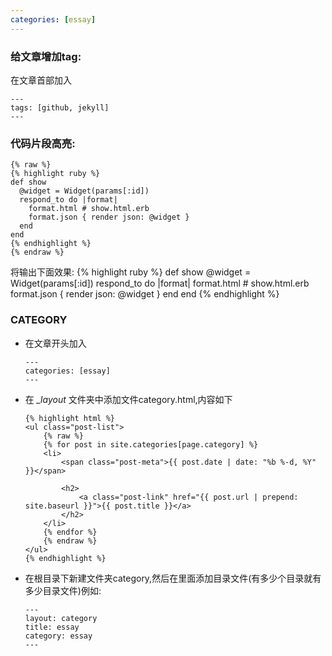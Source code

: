 ```yaml
---
categories: [essay]
---
```

### 给文章增加tag:
在文章首部加入
```
---
tags: [github, jekyll]
---
```
### 代码片段高亮:
```
{% raw %}
{% highlight ruby %}
def show
  @widget = Widget(params[:id])
  respond_to do |format|
    format.html # show.html.erb
    format.json { render json: @widget }
  end
end
{% endhighlight %}
{% endraw %}

```
将输出下面效果:
{% highlight ruby %}
def show
  @widget = Widget(params[:id])
  respond_to do |format|
    format.html # show.html.erb
    format.json { render json: @widget }
  end
end
{% endhighlight %}

### CATEGORY
* 在文章开头加入
    ```
    ---
    categories: [essay]
    ---
    ```
* 在 <i>_layout</i> 文件夹中添加文件category.html,内容如下
    ```
    {% highlight html %}
    <ul class="post-list">
        {% raw %}
        {% for post in site.categories[page.category] %}
        <li>
            <span class="post-meta">{{ post.date | date: "%b %-d, %Y" }}</span>

            <h2>
                <a class="post-link" href="{{ post.url | prepend: site.baseurl }}">{{ post.title }}</a>
            </h2>
        </li>
        {% endfor %}
        {% endraw %}
    </ul>
    {% endhighlight %}
    ```
* 在根目录下新建文件夹category,然后在里面添加目录文件(有多少个目录就有多少目录文件)例如:
    ```
    ---
    layout: category
    title: essay
    category: essay
    ---
    ```

